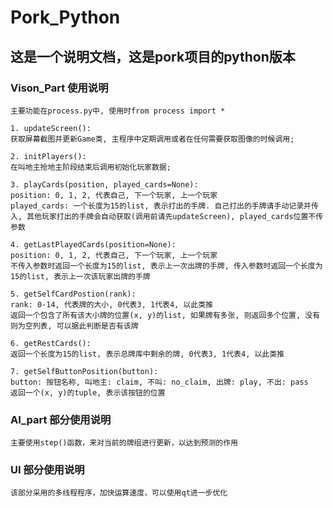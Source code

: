 # Pork_Python

## 这是一个说明文档，这是pork项目的python版本

### Vison_Part 使用说明

    主要功能在process.py中, 使用时from process import * 
    
    1. updateScreen():
    获取屏幕截图并更新Game类, 主程序中定期调用或者在任何需要获取图像的时候调用;

    2. initPlayers():
    在叫地主抢地主阶段结束后调用初始化玩家数据;

    3. playCards(position, played_cards=None):
    position: 0, 1, 2, 代表自己, 下一个玩家, 上一个玩家
    played_cards: 一个长度为15的list, 表示打出的手牌. 自己打出的手牌请手动记录并传入, 其他玩家打出的手牌会自动获取(调用前请先updateScreen), played_cards位置不传参数

    4. getLastPlayedCards(position=None):
    position: 0, 1, 2, 代表自己, 下一个玩家, 上一个玩家
    不传入参数时返回一个长度为15的list, 表示上一次出牌的手牌, 传入参数时返回一个长度为15的list, 表示上一次该玩家出牌的手牌

    5. getSelfCardPostion(rank):
    rank: 0-14, 代表牌的大小, 0代表3, 1代表4, 以此类推
    返回一个包含了所有该大小牌的位置(x, y)的list, 如果牌有多张, 则返回多个位置, 没有则为空列表, 可以据此判断是否有该牌

    6. getRestCards():
    返回一个长度为15的list, 表示总牌库中剩余的牌, 0代表3, 1代表4, 以此类推

    7. getSelfButtonPosition(button):
    button: 按钮名称, 叫地主: claim, 不叫: no_claim, 出牌: play, 不出: pass
    返回一个(x, y)的tuple, 表示该按钮的位置

### AI_part 部分使用说明

    主要使用step()函数，来对当前的牌组进行更新，以达到预测的作用
    
### UI 部分使用说明

    该部分采用的多线程程序，加快运算速度，可以使用qt进一步优化
